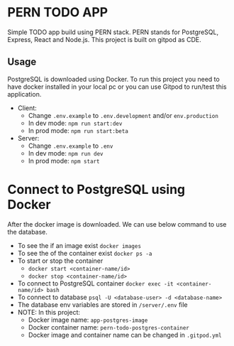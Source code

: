 # PERN TODO APP

Simple TODO app build using PERN stack. PERN stands for PostgreSQL, Express, React and Node.js. This project is built on gitpod as CDE.

## Usage

PostgreSQL is downloaded using Docker. To run this project you need to have docker installed in your local pc or you can use Gitpod to run/test this application.

- Client:
  - Change `.env.example` to `.env.development` and/or `env.production`
  - In dev mode: `npm run start:dev`
  - In prod mode: `npm run start:beta`
- Server:
  - Change `.env.example` to `.env`
  - In dev mode: `npm run dev`
  - In prod mode: `npm start`

# Connect to PostgreSQL using Docker

After the docker image is downloaded. We can use below command to use the database.

- To see the if an image exist `docker images`
- To see the of the container exist `docker ps -a`
- To start or stop the container
  - `docker start <container-name/id>`
  - `docker stop <container-name/id>`
- To connect to PostgreSQL container `docker exec -it <container-name/id> bash`
- To connect to database `psql -U <database-user> -d <database-name>`
- The database env variables are stored in `/server/.env` file
- NOTE: In this project:
  - Docker image name: `app-postgres-image`
  - Docker container name: `pern-todo-postgres-container`
  - Docker image and container name can be changed in `.gitpod.yml`
